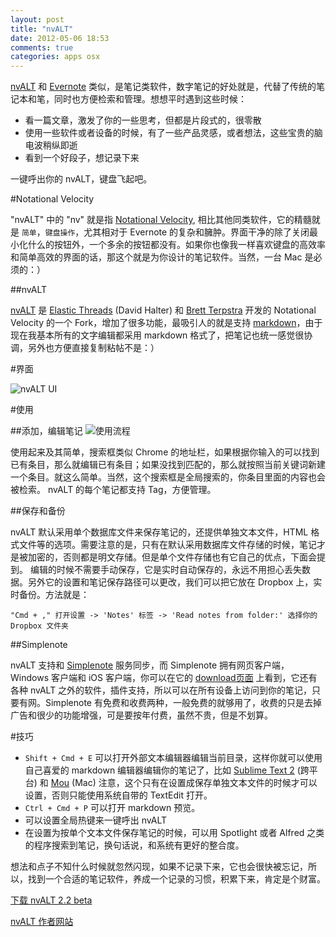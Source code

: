 ```yaml
---
layout: post
title: "nvALT"
date: 2012-05-06 18:53
comments: true
categories: apps osx
---
```


[nvALT](http://brettterpstra.com/project/nvalt/ "nvALT 官网") 和 [Evernote](http://evernote.com/ "Evernote 官网") 类似，是笔记类软件，数字笔记的好处就是，代替了传统的笔记本和笔，同时也方便检索和管理。想想平时遇到这些时候：

* 看一篇文章，激发了你的一些思考，但都是片段式的，很零散
* 使用一些软件或者设备的时候，有了一些产品灵感，或者想法，这些宝贵的脑电波稍纵即逝
* 看到一个好段子，想记录下来

一键呼出你的 nvALT，键盘飞起吧。

#Notational Velocity

"nvALT" 中的 "nv" 就是指 [Notational Velocity][], 相比其他同类软件，它的精髓就是 ```简单```，```键盘操作```，尤其相对于 Evernote 的复杂和臃肿。界面干净的除了关闭最小化什么的按钮外，一个多余的按钮都没有。如果你也像我一样喜欢键盘的高效率和简单高效的界面的话，那这个就是为你设计的笔记软件。当然，一台 Mac 是必须的：）

##nvALT

[nvALT][] 是 [Elastic Threads](http://elasticthreads.tumblr.com/) (David Halter) 和 [Brett Terpstra](http://brettterpstra.com/) 开发的 Notational Velocity 的一个 Fork，增加了很多功能，最吸引人的就是支持 [markdown][]，由于现在我基本所有的文字编辑都采用 markdown 格式了，把笔记也统一感觉很协调，另外也方便直接复制粘帖不是：）

<!-- more -->
#界面

![nvALT UI](http://f.cl.ly/items/0U0h362p3q3s3W34070T/Screen%20Shot%202012-05-06%20at%2018.51.58.png "nvALT UI")

#使用

##添加，编辑笔记
![使用流程](http://notational.net/images/notational-diagram.png "使用流程")

使用起来及其简单，搜索框类似 Chrome 的地址栏，如果根据你输入的可以找到已有条目，那么就编辑已有条目；如果没找到匹配的，那么就按照当前关键词新建一个条目。就这么简单。当然，这个搜索框是全局搜索的，你条目里面的内容也会被检索。
nvALT 的每个笔记都支持 Tag，方便管理。

##保存和备份

nvALT 默认采用单个数据库文件来保存笔记的，还提供单独文本文件，HTML 格式文件等的选项。需要注意的是，只有在默认采用数据库文件存储的时候，笔记才是被加密的，否则都是明文存储。但是单个文件存储也有它自己的优点，下面会提到。
编辑的时候不需要手动保存，它是实时自动保存的，永远不用担心丢失数据。另外它的设置和笔记保存路径可以更改，我们可以把它放在 Dropbox 上，实时备份。方法就是：

	"Cmd + ," 打开设置 -> 'Notes' 标签 -> 'Read notes from folder:' 选择你的 Dropbox 文件夹

##Simplenote

nvALT 支持和 [Simplenote][] 服务同步，而 Simplenote 拥有网页客户端，Windows 客户端和 iOS 客户端，你可以在它的 [download页面](http://simplenoteapp.com/downloads/ "simplenote apps") 上看到，它还有各种 nvALT 之外的软件，插件支持，所以可以在所有设备上访问到你的笔记，只要有网。Simplenote 有免费和收费两种，一般免费的就够用了，收费的只是去掉广告和很少的功能增强，可是要按年付费，虽然不贵，但是不划算。

#技巧

* ```Shift + Cmd + E``` 可以打开外部文本编辑器编辑当前目录，这样你就可以使用自己喜爱的 markdown 编辑器编辑你的笔记了，比如 [Sublime Text 2](sublimetext.com/2 "Sublime Text 2") (跨平台) 和 [Mou](http://mouapp.com/ "mouapp") (Mac)
注意，这个只有在设置成保存单独文本文件的时候才可以设置，否则只能使用系统自带的 TextEdit 打开。
* ```Ctrl + Cmd + P``` 可以打开 markdown 预览。
* 可以设置全局热键来一键呼出 nvALT
* 在设置为按单个文本文件保存笔记的时候，可以用 Spotlight 或者 Alfred 之类的程序搜索到笔记，换句话说，和系统有更好的整合度。

想法和点子不知什么时候就忽然闪现，如果不记录下来，它也会很快被忘记，所以，找到一个合适的笔记软件，养成一个记录的习惯，积累下来，肯定是个财富。

[下载 nvALT 2.2 beta](http://abyss.designheresy.com/nvaltb/files/nvalt2.2b94.zip "nvALT 2.2b94")

[nvALT 作者网站](http://brettterpstra.com/project/nvalt/ "Brett Terpstra")

[Notational Velocity]: http://notational.net/ "Notational Velocity Official Website"
[Simplenote]: http://simplenoteapp.com/ "Simplenote Official Website"
[markdown]: http://daringfireball.net/projects/markdown/ "markdown Official Website"
[nvALT]: http://brettterpstra.com/project/nvalt/ "Brett Terpstra"